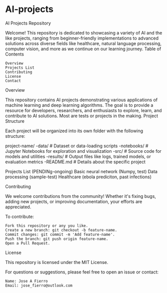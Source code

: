 # AI-projects
AI Projects Repository

Welcome! This repository is dedicated to showcasing a variety of AI and the like projects, ranging from beginner-friendly implementations to advanced solutions across diverse fields like healthcare, natural language processing, computer vision, and more as we continue on our learning journey. 
Table of Contents

    Overview
    Projects List
    Contributing
    License
    Contact

Overview

This repository contains AI projects demonstrating various applications of machine learning and deep learning algorithms. The goal is to provide a resource for developers, researchers, and enthusiasts to explore, learn, and contribute to AI solutions. Most are tests or projects in the making. 
Project Structure

Each project will be organized into its own folder with the following structure:

project-name/
-data/            # Dataset or data-loading scripts
-notebooks/       # Jupyter Notebooks for exploration and visualization
-src/             # Source code for models and utilities
-results/         # Output files like logs, trained models, or evaluation metrics
-README.md        # Details about the specific project

Projects List (PENDINg-ongoing)
Basic neural network (Numpy, test)
Data processing (sample-test)
Healthcare (ebola prediciton, past infections)


Contributing

We welcome contributions from the community! Whether it's fixing bugs, adding new projects, or improving documentation, your efforts are appreciated.

To contribute:

    Fork this repository or any you like.
    Create a new branch: git checkout -b feature-name.
    Commit changes: git commit -m 'Add feature-name'.
    Push the branch: git push origin feature-name.
    Open a Pull Request.

License

This repository is licensed under the MIT License.


For questions or suggestions, please feel free to open an issue or contact:

    Name: Jose A Fierro
    Email: jose_fierro@outlook.com
